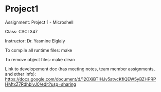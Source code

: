 # Project1  

Assignment: Project 1 - Microshell

Class: CSCI 347 

Instructor: Dr. Yasmine Elglaly

To compile all runtime files: make

To remove object files: make clean

Link to developement doc (has meeting notes, team member assignments, and other info): https://docs.google.com/document/d/12OXiBTIHJv5atvcKflQEW5yBZHPRPHMtxZ7RdhbivJ0/edit?usp=sharing